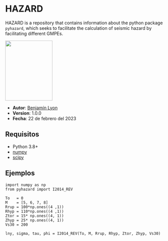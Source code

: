 # HAZARD
HAZARD is a repository that contains information about the python package ```pyhazard```, which seeks to facilitate the calculation of seismic hazard by facilitating different GMPEs.

<img src="hazard.png" width="150" height="190" />

- **Autor**: [Benjamín Lyon](https://github.com/blyona)
- **Version**: 1.0.0
- **Fecha**: 22 de febrero del 2023

## Requisitos

- Python 3.8+
- [numpy](https://pypi.org/project/numpy/ "numpy")
- [scipy](https://pypi.org/project/scipy/ "scipy")

## Ejemplos

```
import numpy as np
from pyhazard import I2014_REV

To   = 0
M    = [5, 6, 7, 8]
Rrup = 100*np.ones((4 ,1))
Rhyp = 110*np.ones((4 ,1))
Ztor = 15* np.ones((4, 1))
Zhyp = 25* np.ones((4, 1))
Vs30 = 200

lny, sigma, tau, phi = I2014_REV(To, M, Rrup, Rhyp, Ztor, Zhyp, Vs30)
```